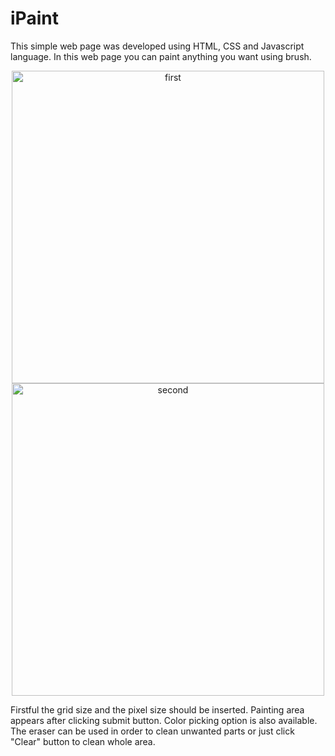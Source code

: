 # iPaint
This simple web page was developed using HTML, CSS and Javascript language. In this web page you can paint anything you want using brush.

<div align="center">
     <img src="https://user-images.githubusercontent.com/106261886/178953561-dc9c1270-7367-4ccf-9878-322299a869c4.PNG" alt="first" width="500">
     <img src="https://user-images.githubusercontent.com/106261886/178954227-66dd2361-0b22-453b-a886-c71163495d45.png" alt="second" width="500">
</div>

Firstful the grid size and the pixel size should be inserted. Painting area appears after clicking submit button. Color picking option is also available.
The eraser can be used in order to clean unwanted parts or just click "Clear" button to clean whole area.
